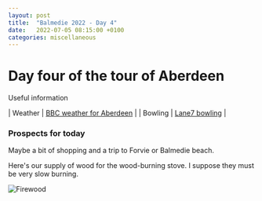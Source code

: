 ```yaml
---
layout: post
title:  "Balmedie 2022 - Day 4"
date:   2022-07-05 08:15:00 +0100
categories: miscellaneous
---
```

# Day four of the tour of Aberdeen

Useful information

| Weather | [BBC weather for Aberdeen](https://www.bbc.co.uk/weather/2657832) |
| Bowling | [Lane7 bowling](https://lane7.co.uk/aberdeen/) |


### Prospects for today
Maybe a bit of shopping and a trip to Forvie or Balmedie beach.   

Here's our supply of wood for the wood-burning stove. I suppose they must be very slow burning.  

![Firewood](/assets/PXL_20220705_061947259-01.jpg)
